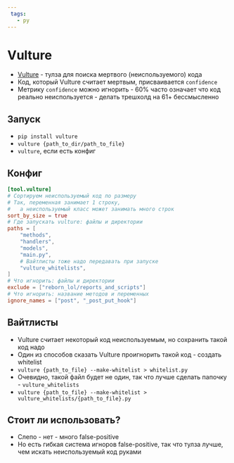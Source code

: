 ```yaml
---
 tags:
   - py
---
```


# Vulture

- [Vulture](https://github.com/jendrikseipp/vulture) - тулза для поиска мертвого (неиспользуемого) кода
- Код, который Vulture считает мертвым, присваивается `confidence`
- Метрику `confidence` можно игнорить - 60% часто означает что код реально неиспользуется - делать трешхолд на 61+
  бессмысленно

## Запуск

- `pip install vulture`
- `vulture {path_to_dir/path_to_file}`
- `vulture`, если есть конфиг

## Конфиг

```toml
[tool.vulture]
# Сортируем неиспользуемый код по размеру
# Так, переменная занимает 1 строку,
#   а неиспользуемый класс может занимать много строк
sort_by_size = true
# Где запускать vulture: файлы и директории
paths = [
    "methods",
    "handlers",
    "models",
    "main.py",
    # Вайтлисты тоже надо передавать при запуске    
    "vulture_whitelists",
]
# Что игнорить: файлы и директории
exclude = ["reborn_lol/reports_and_scripts"]
# Что игнорить: название методов и переменных
ignore_names = ["post", "_post_put_hook"]
```

## Вайтлисты

- Vulture считает некоторый код неиспользуемым, но сохранить такой код надо
- Один из способов сказать Vulture проигнорить такой код - создать whitelist
- `vulture {path_to_file} --make-whitelist > whitelist.py`
- Очевидно, такой файл будет не один, так что лучше сделать папочку - `vulture_whitelists`
- `vulture {path_to_file} --make-whitelist > vulture_whitelists/{path_to_file}.py`

## Стоит ли использовать?

- Слепо - нет - много false-positive
- Но есть гибкая система игноров false-positive, так что тулза лучше, чем искать неиспользуемый код руками
